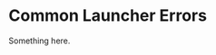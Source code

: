 [title]: # (Common Launcher Errors)
[tags]: # (XXX)
[priority]: # (4682)
# Common Launcher Errors
Something here.
